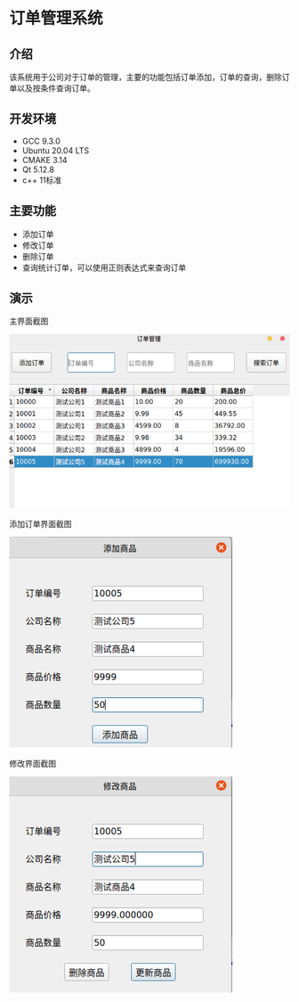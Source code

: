 # 订单管理系统
## 介绍
该系统用于公司对于订单的管理，主要的功能包括订单添加，订单的查询，删除订单以及按条件查询订单。
## 开发环境
* GCC 9.3.0
* Ubuntu 20.04 LTS
* CMAKE 3.14 
* Qt 5.12.8
* c++ 11标准

## 主要功能
* 添加订单
* 修改订单
* 删除订单
* 查询统计订单，可以使用正则表达式来查询订单

## 演示
主界面截图

![主界面](img/mainView.png)

添加订单界面截图

![添加界面](img/add.png)

修改界面截图

![修改界面](img/update.png)